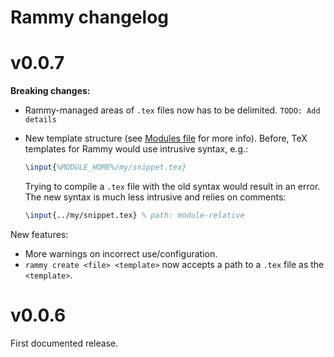 # Rammy changelog

# v0.0.7

**Breaking changes:**

* Rammy-managed areas of `.tex` files now has to be delimited. `TODO: Add details`
* New template structure (see [Modules file](./Modules.md) for more info). Before, TeX templates for Rammy would use 
intrusive syntax, e.g.:
    ```latex
    \input{%MODULE_HOME%/my/snippet.tex}
    ```
    
    Trying to compile a  `.tex` file with the old syntax would result in an error. The new syntax is much less 
    intrusive and relies on comments:
    
    ```latex
    \input{../my/snippet.tex} % path: module-relative
    ```
    
New features:

* More warnings on incorrect use/configuration.
* `rammy create <file> <template>` now accepts a path to a `.tex` file as the `<template>`.

# v0.0.6

First documented release.
